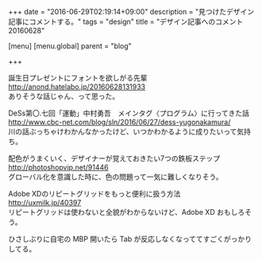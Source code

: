 +++
date = "2016-06-29T02:19:14+09:00"
description = "見つけたデザイン記事にコメントする。"
tags = "design"
title = "デザイン記事へのコメント 20160628"

[menu]
  [menu.global]
    parent = "blog"

+++

誕生日プレゼントにフォントを欲しがる先輩  
http://anond.hatelabo.jp/20160628131933  
ありそうな話じゃん、って思った。

DeSs第〇.七回「運動」中村勇吾　メインタグ〈プログラム〉に行ってきた話  
http://www.cbc-net.com/blog/sln/2016/06/27/dess-yugonakamura/  
川の話ぶっちゃけわかんなかったけど、いつかわかるように成りたいって気持ち。

配色がうまくいく、デザイナーが覚えておきたい7つの鉄板ステップ  
http://photoshopvip.net/91446  
グローバル化を意識した時に、色の問題って一気に難しくなりそう。

Adobe XDのリピートグリッドをもっと便利に扱う方法  
http://uxmilk.jp/40397  
リピートグリッドは使わないと全貌がわからないけど、Adobe XD おもしろそう。

ひさしぶりに自宅の MBP 開いたら Tab が反応しなくなっててすごくがっかりしてる。
